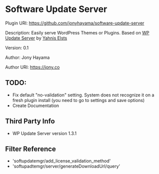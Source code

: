 # Software Update Server

Plugin URI: https://github.com/jonyhayama/software-update-server

Description: Easily serve WordPress Themes or Plugins. Based on [WP Update Server](https://github.com/YahnisElsts/wp-update-server) by [Yahnis Elsts](https://github.com/YahnisElsts/)

Version: 0.1

Author: Jony Hayama

Author URI: https://jony.co

## TODO:

- Fix default "no-validation" setting. System does not recognize it on a fresh plugin install (you need to go to settings and save options)
- Create Documentation

## Third Party Info
- WP Update Server version 1.3.1

## Filter Reference
- 'softupdatemgr/add_license_validation_method'
- 'softupadtemgr/server/generateDownloadUrl/query'